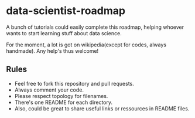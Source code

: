 # data-scientist-roadmap

A bunch of tutorials could easily complete this roadmap, helping whoever wants to start learning stuff about data science.

For the moment, a lot is got on wikipedia(except for codes, always handmade). Any help's thus welcome!

## Rules

* Feel free to fork this repository and pull requests.
* Always comment your code.
* Please respect topology for filenames.
* There's one README for each directory.
* Also, could be great to share useful links or ressources in README files.
